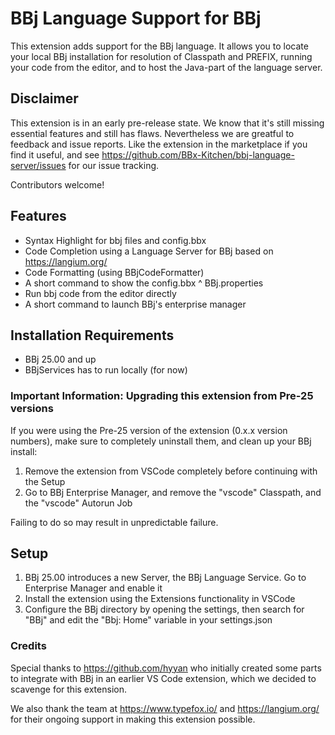 # BBj Language Support for BBj

This extension adds support for the BBj language. It allows you to locate your local BBj installation for resolution of Classpath and PREFIX, running your code from the editor, and to host the Java-part of the language server.

## Disclaimer

This extension is in an early pre-release state. We know that it's still missing essential features and still has flaws.
Nevertheless we are greatful to feedback and issue reports. Like the extension in the marketplace if you find it useful, and see https://github.com/BBx-Kitchen/bbj-language-server/issues for our issue tracking. 

Contributors welcome!

## Features

* Syntax Highlight for bbj files and config.bbx
* Code Completion using a Language Server for BBj based on https://langium.org/
* Code Formatting (using BBjCodeFormatter)
* A short command to show the config.bbx ^ BBj.properties
* Run bbj code from the editor directly
* A short command to launch BBj's enterprise manager

## Installation Requirements

* BBj 25.00 and up
* BBjServices has to run locally (for now)


### Important Information: Upgrading this extension from Pre-25 versions

If you were using the Pre-25 version of the extension (0.x.x version numbers), make sure to completely uninstall them, and clean up your BBj install:

1. Remove the extension from VSCode completely before continuing with the Setup
2. Go to BBj Enterprise Manager, and remove the "vscode" Classpath, and the "vscode" Autorun Job

Failing to do so may result in unpredictable failure.

## Setup

1. BBj 25.00 introduces a new Server, the BBj Language Service. Go to Enterprise Manager and enable it
2. Install the extension using the Extensions functionality in VSCode
3. Configure the BBj directory by opening the settings, then search for "BBj" and edit the "Bbj: Home" variable in your settings.json


### Credits

Special thanks to https://github.com/hyyan who initially created some parts to integrate with BBj in an earlier VS Code extension, which we decided to scavenge for this extension.

We also thank the team at https://www.typefox.io/ and https://langium.org/ for their ongoing support in making this extension possible.

